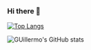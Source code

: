 ### Hi there 👋

<!--
**guillermoFragachan/guillermoFragachan** is a ✨ _special_ ✨ repository because its `README.md` (this file) appears on your GitHub profile.

Here are some ideas to get you started:

- 🔭 I’m currently working on ...
- 🌱 I’m currently learning ...
- 👯 I’m looking to collaborate on ...
- 🤔 I’m looking for help with ...
- 💬 Ask me about ...
- 📫 How to reach me: ...
- 😄 Pronouns: ...
- ⚡ Fun fact: ...
-->
[![Top Langs](https://github-readme-stats.vercel.app/api/top-langs/?username=guillermoFragachan&layout=compact)](https://github.com/anuraghazra/github-readme-stats)

![GUillermo's GitHub stats](https://github-readme-stats.vercel.app/api?username=guillermoFragachan&show_icons=true&theme=radical)


